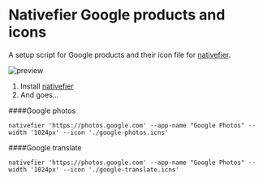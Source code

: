 # Nativefier Google products and icons
A setup script for Google products and their icon file for [nativefier](https://github.com/jiahaog/nativefier).

![preview](https://cloud.githubusercontent.com/assets/1572632/12517504/9021938e-c165-11e5-9779-ef92061107ea.png)


1. Install [nativefier](https://github.com/jiahaog/nativefier)
2. And goes...

####Google photos
```
nativefier 'https://photos.google.com' --app-name "Google Photos" --width '1024px' --icon './google-photos.icns'
```

####Google translate
```
nativefier 'https://photos.google.com' --app-name "Google Photos" --width '1024px' --icon './google-translate.icns'
```